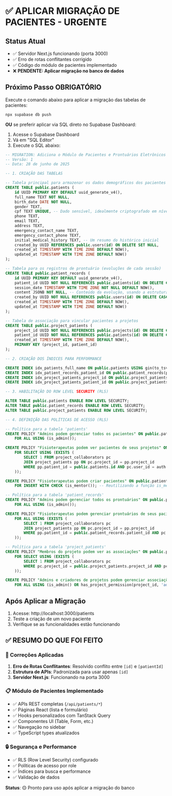 # ✅ APLICAR MIGRAÇÃO DE PACIENTES - URGENTE

## Status Atual
- ✅ Servidor Next.js funcionando (porta 3000)
- ✅ Erro de rotas conflitantes corrigido
- ✅ Código do módulo de pacientes implementado
- ❌ **PENDENTE: Aplicar migração no banco de dados**

## Próximo Passo OBRIGATÓRIO

Execute o comando abaixo para aplicar a migração das tabelas de pacientes:

```bash
npx supabase db push
```

**OU** se preferir aplicar via SQL direto no Supabase Dashboard:

1. Acesse o Supabase Dashboard
2. Vá em "SQL Editor" 
3. Execute o SQL abaixo:

```sql
-- MIGRATION: Adiciona o Módulo de Pacientes e Prontuários Eletrônicos
-- Versão: 1
-- Data: 28 de junho de 2025

-- 1. CRIAÇÃO DAS TABELAS

-- Tabela principal para armazenar os dados demográficos dos pacientes
CREATE TABLE public.patients (
    id UUID PRIMARY KEY DEFAULT uuid_generate_v4(),
    full_name TEXT NOT NULL,
    birth_date DATE NOT NULL,
    gender TEXT,
    cpf TEXT UNIQUE, -- Dado sensível, idealmente criptografado em nível de aplicação ou com pgsodium
    phone TEXT,
    email TEXT,
    address TEXT,
    emergency_contact_name TEXT,
    emergency_contact_phone TEXT,
    initial_medical_history TEXT, -- Um resumo do histórico inicial
    created_by UUID REFERENCES public.users(id) ON DELETE SET NULL,
    created_at TIMESTAMP WITH TIME ZONE DEFAULT NOW(),
    updated_at TIMESTAMP WITH TIME ZONE DEFAULT NOW()
);

-- Tabela para os registros de prontuário (evoluções de cada sessão)
CREATE TABLE public.patient_records (
    id UUID PRIMARY KEY DEFAULT uuid_generate_v4(),
    patient_id UUID NOT NULL REFERENCES public.patients(id) ON DELETE CASCADE,
    session_date TIMESTAMP WITH TIME ZONE NOT NULL DEFAULT NOW(),
    content JSONB NOT NULL, -- Conteúdo da evolução, usando a estrutura do Editor Rico
    created_by UUID NOT NULL REFERENCES public.users(id) ON DELETE CASCADE, -- Fisioterapeuta que realizou a sessão
    created_at TIMESTAMP WITH TIME ZONE DEFAULT NOW(),
    updated_at TIMESTAMP WITH TIME ZONE DEFAULT NOW()
);

-- Tabela de associação para vincular pacientes a projetos
CREATE TABLE public.project_patients (
    project_id UUID NOT NULL REFERENCES public.projects(id) ON DELETE CASCADE,
    patient_id UUID NOT NULL REFERENCES public.patients(id) ON DELETE CASCADE,
    created_at TIMESTAMP WITH TIME ZONE DEFAULT NOW(),
    PRIMARY KEY (project_id, patient_id)
);

-- 2. CRIAÇÃO DOS ÍNDICES PARA PERFORMANCE

CREATE INDEX idx_patients_full_name ON public.patients USING gin(to_tsvector('portuguese', full_name));
CREATE INDEX idx_patient_records_patient_id ON public.patient_records(patient_id);
CREATE INDEX idx_project_patients_project_id ON public.project_patients(project_id);
CREATE INDEX idx_project_patients_patient_id ON public.project_patients(patient_id);

-- 3. HABILITAÇÃO DO ROW LEVEL SECURITY (RLS)

ALTER TABLE public.patients ENABLE ROW LEVEL SECURITY;
ALTER TABLE public.patient_records ENABLE ROW LEVEL SECURITY;
ALTER TABLE public.project_patients ENABLE ROW LEVEL SECURITY;

-- 4. DEFINIÇÃO DAS POLÍTICAS DE ACESSO (RLS)

-- Política para a tabela 'patients'
CREATE POLICY "Admins podem gerenciar todos os pacientes" ON public.patients
    FOR ALL USING (is_admin());

CREATE POLICY "Fisioterapeutas podem ver pacientes de seus projetos" ON public.patients
    FOR SELECT USING (EXISTS (
        SELECT 1 FROM project_collaborators pc
        JOIN project_patients pp ON pc.project_id = pp.project_id
        WHERE pp.patient_id = public.patients.id AND pc.user_id = auth.uid()
    ));

CREATE POLICY "Fisioterapeutas podem criar pacientes" ON public.patients
    FOR INSERT WITH CHECK (is_mentor()); -- Reutilizando a função is_mentor() para 'fisioterapeuta'

-- Política para a tabela 'patient_records'
CREATE POLICY "Admins podem gerenciar todos os prontuários" ON public.patient_records
    FOR ALL USING (is_admin());

CREATE POLICY "Fisioterapeutas podem gerenciar prontuários de seus pacientes" ON public.patient_records
    FOR ALL USING (EXISTS (
        SELECT 1 FROM project_collaborators pc
        JOIN project_patients pp ON pc.project_id = pp.project_id
        WHERE pp.patient_id = public.patient_records.patient_id AND pc.user_id = auth.uid()
    ));

-- Política para a tabela 'project_patients'
CREATE POLICY "Membros do projeto podem ver as associações" ON public.project_patients
    FOR SELECT USING (EXISTS (
        SELECT 1 FROM project_collaborators pc
        WHERE pc.project_id = public.project_patients.project_id AND pc.user_id = auth.uid()
    ));

CREATE POLICY "Admins e criadores de projetos podem gerenciar associações" ON public.project_patients
    FOR ALL USING (is_admin() OR has_project_permission(project_id, 'admin'));
```

## Após Aplicar a Migração

1. Acesse: http://localhost:3000/patients
2. Teste a criação de um novo paciente
3. Verifique se as funcionalidades estão funcionando

## ✅ RESUMO DO QUE FOI FEITO

### 🔧 Correções Aplicadas
1. **Erro de Rotas Conflitantes**: Resolvido conflito entre `[id]` e `[patientId]`
2. **Estrutura de APIs**: Padronizada para usar apenas `[id]`
3. **Servidor Next.js**: Funcionando na porta 3000

### 📋 Módulo de Pacientes Implementado
- ✅ APIs REST completas (`/api/patients/*`)
- ✅ Páginas React (lista e formulário)
- ✅ Hooks personalizados com TanStack Query
- ✅ Componentes UI (Table, Form, etc.)
- ✅ Navegação no sidebar
- ✅ TypeScript types atualizados

### 🔒 Segurança e Performance
- ✅ RLS (Row Level Security) configurado
- ✅ Políticas de acesso por role
- ✅ Índices para busca e performance
- ✅ Validação de dados

**Status**: 🟡 Pronto para uso após aplicar a migração do banco 